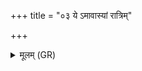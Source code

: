+++
title = "०३ ये ऽमावास्यां रात्रिम्"

+++
<details><summary>मूलम् (GR)</summary>

ये ऽमावास्यां रात्रिम्  
उदस्थुर् भ्राजम् अत्रिणः । +++(Bhatt. attriṇaḥ+)+++  
अग्निस् तुरीयो यातुहा  
स उ नः पातु तेभ्यः ॥
</details>